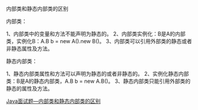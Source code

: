

内部类和静态内部类的区别

内部类：

1、内部类中的变量和方法不能声明为静态的。
2、内部类实例化：B是A的内部类，实例化B：A.B b = new A().new B()。
3、内部类可以引用外部类的静态或者非静态属性及方法。

静态内部类：

1、静态内部类属性和方法可以声明为静态的或者非静态的。
2、实例化静态内部类：B是A的静态内部类，A.B b = new A.B()。
3、静态内部类只能引用外部类的静态的属性及方法。


[Java面试题—内部类和静态内部类的区别](https://zhuanlan.zhihu.com/p/61735448)